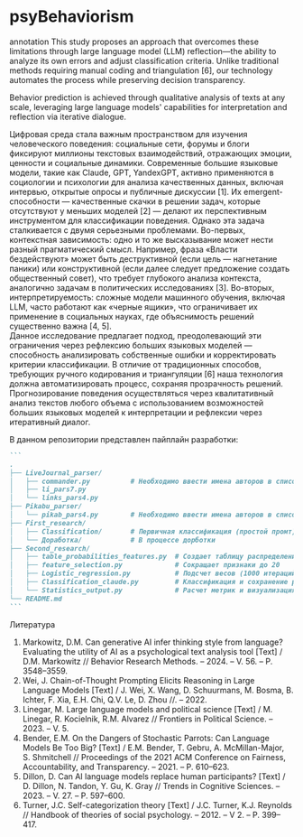 # psyBehaviorism
annotation
This study proposes an approach that overcomes these limitations through large language model (LLM) reflection—the ability to analyze its own errors and adjust classification criteria. Unlike traditional methods requiring manual coding and triangulation [6], our technology automates the process while preserving decision transparency.

Behavior prediction is achieved through qualitative analysis of texts at any scale, leveraging large language models' capabilities for interpretation and reflection via iterative dialogue.

Цифровая среда стала важным пространством для изучения человеческого поведения: социальные сети, форумы и блоги фиксируют миллионы текстовых взаимодействий, отражающих эмоции, ценности и социальные динамики. Современные большие языковые модели, такие как Claude, GPT, YandexGPT, активно применяются в социологии и психологии для анализа качественных данных, включая интервью, открытые опросы и публичные дискуссии [1]. Их emergent-способности — качественные скачки в решении задач, которые отсутствуют у меньших моделей [2] — делают их перспективным инструментом для классификации поведения. Однако эта задача сталкивается с двумя серьезными проблемами. Во-первых, контекстная зависимость: одно и то же высказывание может нести разный прагматический смысл. Например, фраза «Власти бездействуют» может быть деструктивной (если цель — нагнетание паники) или конструктивной (если далее следует предложение создать общественный совет), что требует глубокого анализа контекста, аналогично задачам в политических исследованиях [3]. Во-вторых, интерпретируемость: сложные модели машинного обучения, включая LLM, часто работают как «черные ящики», что ограничивает их применение в социальных науках, где объяснимость решений существенно важна [4, 5].  
Данное исследование предлагает подход, преодолевающий эти ограничения через рефлексию больших языковых моделей — способность анализировать собственные ошибки и корректировать критерии классификации. В отличие от традиционных способов, требующих ручного кодирования и триангуляции [6] наша технология должна автоматизировать процесс, сохраняя прозрачность решений.
Прогнозирование поведения осуществляться через квалитативный анализ текстов любого объема с использованием возможностей больших языковых моделей к интерпретации и рефлексии через итеративный диалог.

В данном репозитории представлен пайплайн разработки:

````markdown
```
.
├── LiveJournal_parser/
│   ├── commander.py          # Необходимо ввести имена авторов в список и запустить
│   ├── li_pars7.py
│   └── links_pars4.py
├── Pikabu_parser/
│   └── pikab_pars4.py        # Необходимо ввести имена авторов в список и запустить
├── First_research/
│   ├── Classification/       # Первичная классификация (простой промт)
│   └── Доработка/            # В процессе дорботки
├── Second_research/
│   ├── table_probabilities_features.py  # Создает таблицу распределения вероятностей и признаков (0-3)
│   ├── feature_selection.py             # Сокращает признаки до 20
│   ├── Logistic_regression.py           # Подсчет весов (1000 итераций или условие остановки) необходимо иметь "првильные" one-hot метки для каждого класса
│   ├── Classification_claude.py         # Классификация и сохранение результатов
│   └── Statistics_output.py             # Расчет метрик и визуализация матрицы ошибок
└── README.md
```
````
Литература
1.	Markowitz, D.M. Can generative AI infer thinking style from language? Evaluating the utility of AI as a psychological text analysis tool [Text] / D.M. Markowitz // Behavior Research Methods. – 2024. – V. 56. – P. 3548–3559. 
2.	Wei, J. Chain-of-Thought Prompting Elicits Reasoning in Large Language Models [Text] / J. Wei, X. Wang, D. Schuurmans, M. Bosma, B. Ichter, F. Xia, E.H. Chi, Q.V. Le, D. Zhou //. – 2022.
3.	Linegar, M. Large language models and political science [Text] / M. Linegar, R. Kocielnik, R.M. Alvarez // Frontiers in Political Science. – 2023. – V. 5. 
4.	Bender, E.M. On the Dangers of Stochastic Parrots: Can Language Models Be Too Big? [Text] / E.M. Bender, T. Gebru, A. McMillan-Major, S. Shmitchell // Proceedings of the 2021 ACM Conference on Fairness, Accountability, and Transparency. – 2021. – P. 610–623.
5.	Dillon, D. Can AI language models replace human participants? [Text] / D. Dillon, N. Tandon, Y. Gu, K. Gray // Trends in Cognitive Sciences. – 2023. – V. 27. – P. 597–600.
6.	Turner, J.C. Self-categorization theory [Text] / J.C. Turner, K.J. Reynolds // Handbook of theories of social psychology. – 2012. – V 2. – P. 399–417.
